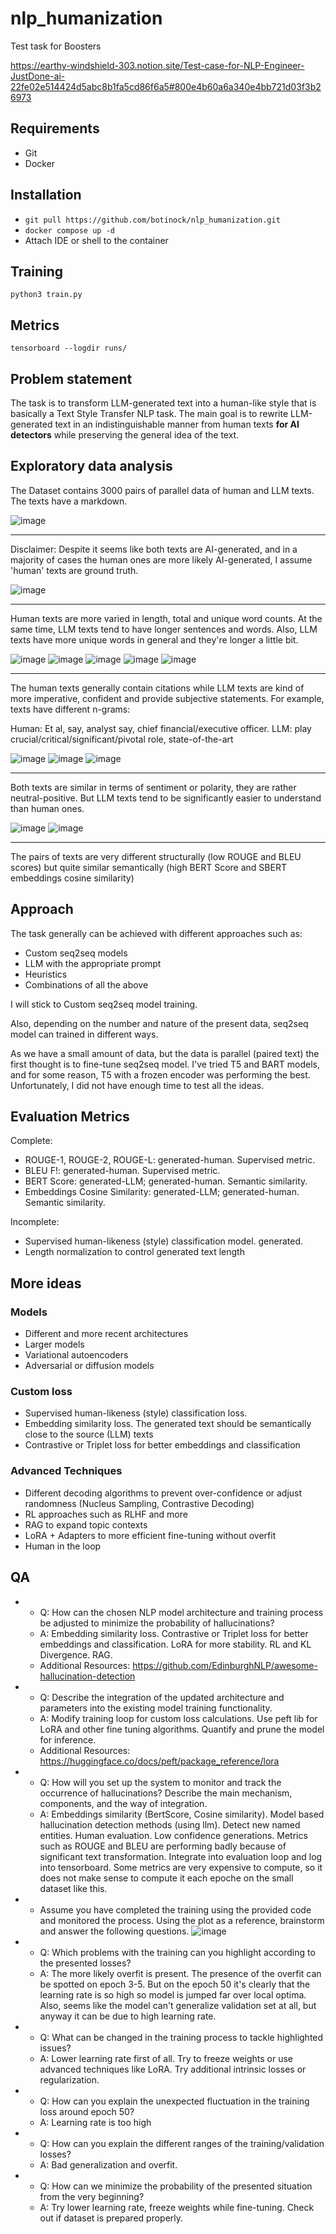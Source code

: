# nlp_humanization
Test task for Boosters

https://earthy-windshield-303.notion.site/Test-case-for-NLP-Engineer-JustDone-ai-22fe02e514424d5abc8b1fa5cd86f6a5#800e4b60a6a340e4bb721d03f3b26973

## Requirements
- Git
- Docker
## Installation
- ```git pull https://github.com/botinock/nlp_humanization.git```
- ```docker compose up -d```
- Attach IDE or shell to the container
## Training
```python3 train.py```
## Metrics 
```tensorboard --logdir runs/```
## Problem statement
The task is to transform LLM-generated text into a human-like style that is basically a Text Style Transfer NLP task. The main goal is to rewrite LLM-generated text in an indistinguishable manner from human texts **for AI detectors** while preserving the general idea of the text. 

## Exploratory data analysis
The Dataset contains 3000 pairs of parallel data of human and LLM texts. The texts have a markdown.

![image](https://github.com/user-attachments/assets/add8b2a0-ff56-46e5-a298-e077817119df)

---
Disclaimer: Despite it seems like both texts are AI-generated, and in a majority of cases the human ones are more likely AI-generated, I assume 'human' texts are ground truth.

![image](https://github.com/user-attachments/assets/2b645462-5971-4ac2-abe1-d48cf3b843ce)

---

Human texts are more varied in length, total and unique word counts. At the same time, LLM texts tend to have longer sentences and words. Also, LLM texts have more unique words in general and they're longer a little bit.

![image](https://github.com/user-attachments/assets/206bdb4e-8037-4322-a619-5e52fda53a8c)
![image](https://github.com/user-attachments/assets/08b105bf-681b-4069-b62d-12b313253bea)
![image](https://github.com/user-attachments/assets/81559909-5c55-4cbd-b36d-925f6d9b187e)
![image](https://github.com/user-attachments/assets/1e1c6248-53a2-4bfe-980b-ffe4a30f47e8)
![image](https://github.com/user-attachments/assets/383bf277-af35-4ce8-9e66-faa767cbd78b)

---
The human texts generally contain citations while LLM texts are kind of more imperative, confident and provide subjective statements.
For example, texts have different n-grams: 

Human: Et al, say, analyst say, chief financial/executive officer.
LLM: play crucial/critical/significant/pivotal role, state-of-the-art

![image](https://github.com/user-attachments/assets/aa92b325-0c4f-4087-8117-73f924d3ae50)
![image](https://github.com/user-attachments/assets/f4421769-938c-4d2b-af26-6863c0c1299a)
![image](https://github.com/user-attachments/assets/6579d5e2-fd17-46cf-b666-2a9e9677ba3a)

---

Both texts are similar in terms of sentiment or polarity, they are rather neutral-positive. But LLM texts tend to be significantly easier to understand than human ones.

![image](https://github.com/user-attachments/assets/4c96a25a-743c-49c6-bd64-587ddd2eaf39)
![image](https://github.com/user-attachments/assets/4ea7bd9d-3b8d-4a05-b3da-4bce032fddbf)

---

The pairs of texts are very different structurally (low ROUGE and BLEU scores) but quite similar semantically (high BERT Score and SBERT embeddings cosine similarity)

## Approach
The task generally can be achieved with different approaches such as:
- Custom seq2seq models
- LLM with the appropriate prompt
- Heuristics
- Combinations of all the above

I will stick to Custom seq2seq model training.

Also, depending on the number and nature of the present data, seq2seq model can trained in different ways.

As we have a small amount of data, but the data is parallel (paired text) the first thought is to fine-tune seq2seq model.
I've tried T5 and BART models, and for some reason, T5 with a frozen encoder was performing the best. Unfortunately, I did not have enough time to test all the ideas.

## Evaluation Metrics
Complete:

- ROUGE-1, ROUGE-2, ROUGE-L: generated-human. Supervised metric.
- BLEU F!: generated-human. Supervised metric.
- BERT Score: generated-LLM; generated-human. Semantic similarity.
- Embeddings Cosine Similarity: generated-LLM; generated-human. Semantic similarity.

Incomplete:

- Supervised human-likeness (style) classification model. generated.
- Length normalization to control generated text length

## More ideas
### Models
- Different and more recent architectures
- Larger models
- Variational autoencoders
- Adversarial or diffusion models
### Custom loss
- Supervised human-likeness (style) classification loss.
- Embedding similarity loss. The generated text should be semantically close to the source (LLM) texts
- Contrastive or Triplet loss for better embeddings and classification
### Advanced Techniques
- Different decoding algorithms to prevent over-confidence or adjust randomness (Nucleus Sampling, Contrastive Decoding)
- RL approaches such as RLHF and more 
- RAG to expand topic contexts
- LoRA + Adapters to more efficient fine-tuning without overfit
- Human in the loop 
## QA
* - Q: How can the chosen NLP model architecture and training process be adjusted to minimize the probability of hallucinations?
  - A: Embedding similarity loss. Contrastive or Triplet loss for better embeddings and classification. LoRA for more stability. RL and KL Divergence. RAG.
  - Additional Resources: https://github.com/EdinburghNLP/awesome-hallucination-detection
* - Q: Describe the integration of the updated architecture and parameters into the existing model training functionality.
  - A: Modify training loop for custom loss calculations. Use peft lib for LoRA and other fine tuning algorithms. Quantify and prune the model for inference.
  - Additional Resources: https://huggingface.co/docs/peft/package_reference/lora
* - Q: How will you set up the system to monitor and track the occurrence of hallucinations? Describe the main mechanism, components, and the way of integration.
  - A: Embeddings similarity (BertScore, Cosine similarity). Model based hallucination detection methods (using llm). Detect new named entities. Human evaluation. Low confidence generations. Metrics such as ROUGE and BLEU are performing badly because of significant text transformation. Integrate into evaluation loop and log into tensorboard. Some metrics are very expensive to compute, so it does not make sense to compute it each epoche on the small dataset like this.
* - Assume you have completed the training using the provided code and monitored the process. Using the plot as a reference, brainstorm and answer the following questions.
  ![image](https://github.com/user-attachments/assets/5a768c00-e176-403c-8066-474db2889aad)
* - Q: Which problems with the training can you highlight according to the presented losses?
  - A: The more likely overfit is present. The presence of the overfit can be spotted on epoch 3-5. But on the epoch 50 it's clearly that the learning rate is so high so model is jumped far over local optima. Also, seems like the model can't generalize validation set at all, but anyway it can be due to high learning rate.
* - Q: What can be changed in the training process to tackle highlighted issues?
  - A: Lower learning rate first of all. Try to freeze weights or use advanced techniques like LoRA. Try additional intrinsic losses or regularization.
* - Q: How can you explain the unexpected fluctuation in the training loss around epoch 50?
  - A: Learning rate is too high
* - Q: How can you explain the different ranges of the training/validation losses?
  - A: Bad generalization and overfit.
* - Q: How can we minimize the probability of the presented situation from the very beginning?
  - A: Try lower learning rate, freeze weights while fine-tuning. Check out if dataset is prepared properly.
 
